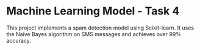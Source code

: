 # Machine Learning Model - Task 4

This project implements a spam detection model using Scikit-learn. It uses the Naive Bayes algorithm on SMS messages and achieves over 99% accuracy.

